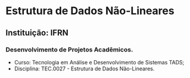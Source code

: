#  Estrutura de Dados Não-Lineares

## Instituição: IFRN

### Desenvolvimento de Projetos Acadêmicos.

- Curso: Tecnologia em Análise e Desenvolvimento de Sistemas TADS;
- Disciplina: TEC.0027 - Estrutura de Dados Não-Lineares.
